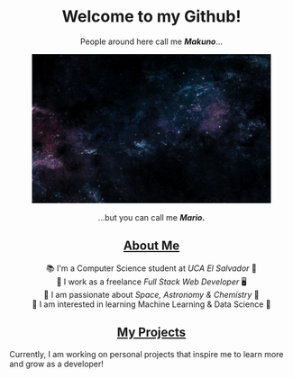 <h1 align="center">Welcome to my Github!</h1>

<div align="center">People around here call me <strong><em>Makuno</em></strong>... <br></div>
<figure>
  <img src="./assets/space-wallpaper.gif" alt="Outer Space">
</figure>
<div align="center">...but you can call me <strong><em>Mario.</em></strong></div>

<h2 align="center"><u>About Me</u></h2>
<div align="center"> 📚 I'm a Computer Science student at <em>UCA El Salvador</em> 🦉 <br> 👔 I work as a freelance <em>Full Stack Web Developer</em> 🖥️ <br> 💫 I am passionate about <em>Space, Astronomy & Chemistry</em> 🔭 <br> 🌱 I am interested in learning Machine Learning & Data Science 🤖 </div>

<h2 align="center"><u>My Projects</u></h2>
<div>Currently, I am working on personal projects that inspire me to learn more and grow as a developer!</div>

<!--
**xMakuno/xmakuno** is a ✨ _special_ ✨ repository because its `README.md` (this file) appears on your GitHub profile.

Here are some ideas to get you started:

- 🔭 I’m currently working on ...
- 🌱 I’m currently learning ...
- 👯 I’m looking to collaborate on ...
- 🤔 I’m looking for help with ...
- 💬 Ask me about ...
- 📫 How to reach me: ...
- 😄 Pronouns: ...
- ⚡ Fun fact: ...
-->
